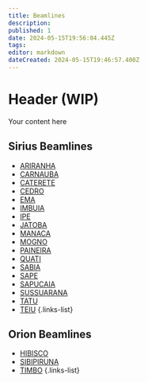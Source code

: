 ```yaml
---
title: Beamlines
description: 
published: 1
date: 2024-05-15T19:56:04.445Z
tags: 
editor: markdown
dateCreated: 2024-05-15T19:46:57.400Z
---
```


# Header (WIP)
Your content here

## Sirius Beamlines

- [ARIRANHA](/Beamlines/Ariranha)
- [CARNAUBA](/Beamlines/Carnauba.md)
- [CATERETE](/Beamlines/Caterete.md)
- [CEDRO](/Beamlines/Cedro.md)
- [EMA](/Beamlines/Ema.md)
- [IMBUIA](/Beamlines/Imbuia.md)
- [IPE](/Beamlines/Ipe.md)
- [JATOBA](/Beamlines/Jatoba.md)
- [MANACA](/Beamlines/Manaca.md)
- [MOGNO](/Beamlines/Mogno.md)
- [PAINEIRA](/Beamlines/Paineira.md)
- [QUATI](/Beamlines/Quati.md)
- [SABIA](/Beamlines/Sabia.md)
- [SAPE](/Beamlines/Sape.md)
- [SAPUCAIA](/Beamlines/Sapucaia.md)
- [SUSSUARANA](/Beamlines/Sussuarana)
- [TATU](/Beamlines/Tatu.md)
- [TEIU](/Beamlines/Teiu)
{.links-list}

## Orion Beamlines

- [HIBISCO](/Beamlines/Hibisco.md)
- [SIBIPIRUNA](/Beamlines/Sibipiruna.md)
- [TIMBO](/Beamlines/Timbo.md)
{.links-list}